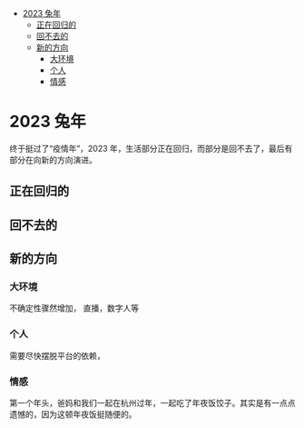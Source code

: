- [2023 兔年](#2023-兔年)
  - [正在回归的](#正在回归的)
  - [回不去的](#回不去的)
  - [新的方向](#新的方向)
    - [大环境](#大环境)
    - [个人](#个人)
    - [情感](#情感)

# 2023 兔年

终于挺过了“疫情年”，2023 年，生活部分正在回归，而部分是回不去了，最后有部分在向新的方向演进。

## 正在回归的

## 回不去的

## 新的方向

### 大环境

不确定性骤然增加，
直播，数字人等

### 个人

需要尽快摆脱平台的依赖，

### 情感

第一个年头，爸妈和我们一起在杭州过年，一起吃了年夜饭饺子。其实是有一点点遗憾的，因为这顿年夜饭挺随便的。
